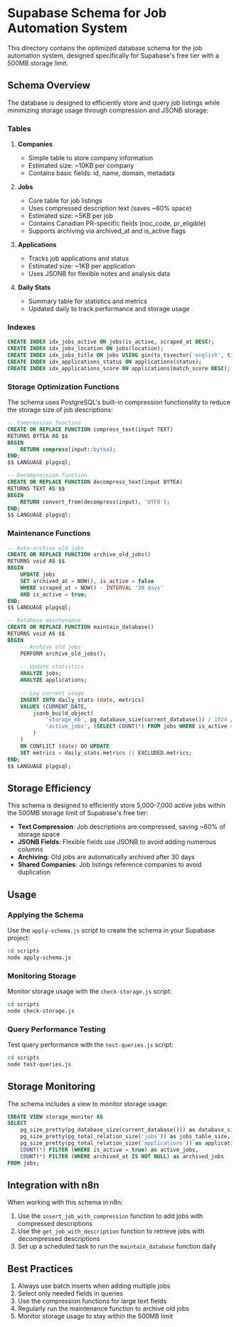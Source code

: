 # Supabase Schema for Job Automation System

This directory contains the optimized database schema for the job automation system, designed specifically for Supabase's free tier with a 500MB storage limit.

## Schema Overview

The database is designed to efficiently store and query job listings while minimizing storage usage through compression and JSONB storage:

### Tables

1. **Companies**
   - Simple table to store company information
   - Estimated size: ~10KB per company
   - Contains basic fields: id, name, domain, metadata

2. **Jobs**
   - Core table for job listings
   - Uses compressed description text (saves ~60% space)
   - Estimated size: ~5KB per job
   - Contains Canadian PR-specific fields (noc_code, pr_eligible)
   - Supports archiving via archived_at and is_active flags

3. **Applications**
   - Tracks job applications and status
   - Estimated size: ~1KB per application
   - Uses JSONB for flexible notes and analysis data

4. **Daily Stats**
   - Summary table for statistics and metrics
   - Updated daily to track performance and storage usage

### Indexes

```sql
CREATE INDEX idx_jobs_active ON jobs(is_active, scraped_at DESC);
CREATE INDEX idx_jobs_location ON jobs(location);
CREATE INDEX idx_jobs_title ON jobs USING gin(to_tsvector('english', title));
CREATE INDEX idx_applications_status ON applications(status);
CREATE INDEX idx_applications_score ON applications(match_score DESC);
```

### Storage Optimization Functions

The schema uses PostgreSQL's built-in compression functionality to reduce the storage size of job descriptions:

```sql
-- Compression function
CREATE OR REPLACE FUNCTION compress_text(input TEXT) 
RETURNS BYTEA AS $$
BEGIN
    RETURN compress(input::bytea);
END;
$$ LANGUAGE plpgsql;

-- Decompression function
CREATE OR REPLACE FUNCTION decompress_text(input BYTEA) 
RETURNS TEXT AS $$
BEGIN
    RETURN convert_from(decompress(input), 'UTF8');
END;
$$ LANGUAGE plpgsql;
```

### Maintenance Functions

```sql
-- Auto-archive old jobs
CREATE OR REPLACE FUNCTION archive_old_jobs() 
RETURNS void AS $$
BEGIN
    UPDATE jobs 
    SET archived_at = NOW(), is_active = false
    WHERE scraped_at < NOW() - INTERVAL '30 days' 
    AND is_active = true;
END;
$$ LANGUAGE plpgsql;

-- Database maintenance
CREATE OR REPLACE FUNCTION maintain_database() 
RETURNS void AS $$
BEGIN
    -- Archive old jobs
    PERFORM archive_old_jobs();
    
    -- Update statistics
    ANALYZE jobs;
    ANALYZE applications;
    
    -- Log current usage
    INSERT INTO daily_stats (date, metrics)
    VALUES (CURRENT_DATE, 
        jsonb_build_object(
            'storage_mb', pg_database_size(current_database()) / 1024 / 1024,
            'active_jobs', (SELECT COUNT(*) FROM jobs WHERE is_active = true)
        )
    )
    ON CONFLICT (date) DO UPDATE
    SET metrics = daily_stats.metrics || EXCLUDED.metrics;
END;
$$ LANGUAGE plpgsql;
```

## Storage Efficiency

This schema is designed to efficiently store 5,000-7,000 active jobs within the 500MB storage limit of Supabase's free tier:

- **Text Compression**: Job descriptions are compressed, saving ~60% of storage space
- **JSONB Fields**: Flexible fields use JSONB to avoid adding numerous columns
- **Archiving**: Old jobs are automatically archived after 30 days
- **Shared Companies**: Job listings reference companies to avoid duplication

## Usage

### Applying the Schema

Use the `apply-schema.js` script to create the schema in your Supabase project:

```bash
cd scripts
node apply-schema.js
```

### Monitoring Storage

Monitor storage usage with the `check-storage.js` script:

```bash
cd scripts
node check-storage.js
```

### Query Performance Testing

Test query performance with the `test-queries.js` script:

```bash
cd scripts
node test-queries.js
```

## Storage Monitoring

The schema includes a view to monitor storage usage:

```sql
CREATE VIEW storage_monitor AS
SELECT 
    pg_size_pretty(pg_database_size(current_database())) as database_size,
    pg_size_pretty(pg_total_relation_size('jobs')) as jobs_table_size,
    pg_size_pretty(pg_total_relation_size('applications')) as applications_table_size,
    COUNT(*) FILTER (WHERE is_active = true) as active_jobs,
    COUNT(*) FILTER (WHERE archived_at IS NOT NULL) as archived_jobs
FROM jobs;
```

## Integration with n8n

When working with this schema in n8n:

1. Use the `insert_job_with_compression` function to add jobs with compressed descriptions
2. Use the `get_job_with_description` function to retrieve jobs with decompressed descriptions
3. Set up a scheduled task to run the `maintain_database` function daily

## Best Practices

1. Always use batch inserts when adding multiple jobs
2. Select only needed fields in queries
3. Use the compression functions for large text fields
4. Regularly run the maintenance function to archive old jobs
5. Monitor storage usage to stay within the 500MB limit 